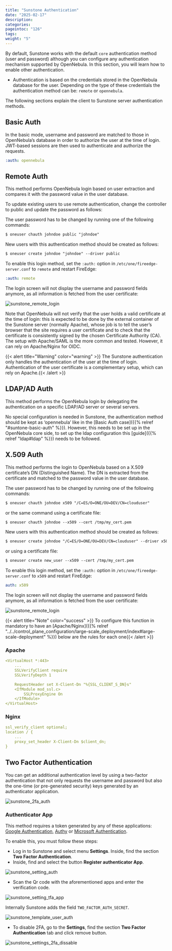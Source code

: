```yaml
---
title: "Sunstone Authentication"
date: "2025-02-17"
description:
categories:
pageintoc: "126"
tags:
weight: "5"
---
```


<a id="sunstone-auth"></a>

<!--# Sunstone Authentication -->

By default, Sunstone works with the default `core` authentication method (user and password) although you can configure any authentication mechanism supported by OpenNebula. In this section, you will learn how to enable other authentication.

* Authentication is based on the credentials stored in the OpenNebula database for the user. Depending on the type of these credentials the authentication method can be: `remote` or  `opennebula`.

The following sections explain the client to Sunstone server authentication methods.

<a id="suntone-basic-auth"></a>

## Basic Auth

In the basic mode, username and password are matched to those in OpenNebula’s database in order to authorize the user at the time of login. JWT-based sessions are then used to authenticate and authorize the requests.

```yaml
:auth: opennebula
```

<a id="sunstone-remote-auth"></a>

## Remote Auth

This method performs OpenNebula login based on user extraction and compares it with the password value in the user database.

To update existing users to use remote authentication, change the controller to public and update the password as follows:

The user password has to be changed by running one of the following commands:

```default
$ oneuser chauth johndoe public "johndoe"
```

New users with this authentication method should be created as follows:

```default
$ oneuser create johndoe "johndoe" --driver public
```

To enable this login method, set the `:auth:` option in `/etc/one/fireedge-server.conf` to `remote` and restart FireEdge:

```yaml
:auth: remote
```

The login screen will not display the username and password fields anymore, as all information is fetched from the user certificate:

![sunstone_remote_login](/images/sunstone_login_remote.png)

Note that OpenNebula will not verify that the user holds a valid certificate at the time of login: this is expected to be done by the external container of the Sunstone server (normally Apache), whose job is to tell the user’s browser that the site requires a user certificate and to check that the certificate is consistently signed by the chosen Certificate Authority (CA). The setup with Apache/SAML is the more common and tested. However, it can rely on Apache/Nginx for OIDC.

{{< alert title="Warning" color="warning" >}}
The Sunstone authentication only handles the authentication of the user at the time of login. Authentication of the user certificate is a complementary setup, which can rely on Apache.{{< /alert >}} 

<a id="sunstone-ldap-auth"></a>

## LDAP/AD Auth

This method performs the OpenNebula login by delegating the authentication on a specific LDAP/AD server or several servers.

No special configuration is needed in Sunstone, the authentication method should be kept as ‘opennebula’ like in the [Basic Auth case]({{% relref "#suntone-basic-auth" %}}). However, this needs to be set up in the OpenNebula core side, to set up the ldap configuration this [guide]({{% relref "ldap#ldap" %}}) needs to be followed.

## X.509 Auth

This method performs the login to OpenNebula based on a X.509 certificate’s DN (Distinguished Name). The DN is extracted from the certificate and matched to the password value in the user database.

The user password has to be changed by running one of the following commands:

```default
$ oneuser chauth johndoe x509 "/C=ES/O=ONE/OU=DEV/CN=clouduser"
```

or the same command using a certificate file:

```default
$ oneuser chauth johndoe --x509 --cert /tmp/my_cert.pem
```

New users with this authentication method should be created as follows:

```default
$ oneuser create johndoe "/C=ES/O=ONE/OU=DEV/CN=clouduser" --driver x509
```

or using a certificate file:

```default
$ oneuser create new_user --x509 --cert /tmp/my_cert.pem
```

To enable this login method, set the `:auth:` option in `/etc/one/fireedge-server.conf` to `x509` and restart FireEdge:

```yaml
auth: x509
```

The login screen will not display the username and password fields anymore, as all information is fetched from the user certificate:

![sunstone_remote_login](/images/sunstone_login_remote.png)

{{< alert title="Note" color="success" >}}
To configure this function in mandatory to have an [Apache/Nginx]({{% relref "../../control_plane_configuration/large-scale_deployment/index#large-scale-deployment" %}})  below are the rules for each one{{< /alert >}} 

### Apache

```yaml
<VirtualHost *:443>
    ...
    SSLVerifyClient require
    SSLVerifyDepth 1

    RequestHeader set X-Client-Dn "%{SSL_CLIENT_S_DN}s"
    <IfModule mod_ssl.c>
        SSLProxyEngine On
    </IfModule>
</VirtualHost>
```

### Nginx

```yaml
ssl_verify_client optional;
location / {
    ...
    proxy_set_header X-Client-Dn $client_dn;
}
```

<a id="sunstone-2f-auth"></a>

## Two Factor Authentication

You can get an additional authentication level by using a two-factor authentication that not only requests the username and password but also the one-time (or pre-generated security) keys generated by an authenticator application.

![sunstone_2fa_auth](/images/sunstone_login_2fa.png)

### Authenticator App

This method requires a token generated by any of these applications: [Google Authentication](https://play.google.com/store/apps/details?id=com.google.android.apps.authenticator2&hl=en), [Authy](https://authy.com/download/) or [Microsoft Authentication](https://www.microsoft.com/en-us/p/microsoft-authenticator/9nblgggzmcj6?activetab=pivot:overviewtab).

To enable this, you must follow these steps:

- Log in to Sunstone and select menu **Settings**. Inside, find the section **Two Factor Authentication**.
- Inside, find and select the button **Register authenticator App**.

![sunstone_setting_auth](/images/sunstone-settings-auth.png)

- Scan the Qr code with the aforementioned apps and enter the verification code.

![sunstone_setting_tfa_app](/images/sunstone-settings-2fa-app.png)

Internally Sunstone adds the field `TWO_FACTOR_AUTH_SECRET`.

![sunstone_template_user_auth](/images/sunstone-template-user-auth.png)

- To disable 2FA, go to the **Settings**, find the section **Two Factor Authentication** tab and click remove button.

![sunstone_settings_2fa_dissable](/images/sunstone-settings-2fa-dissable.png)

